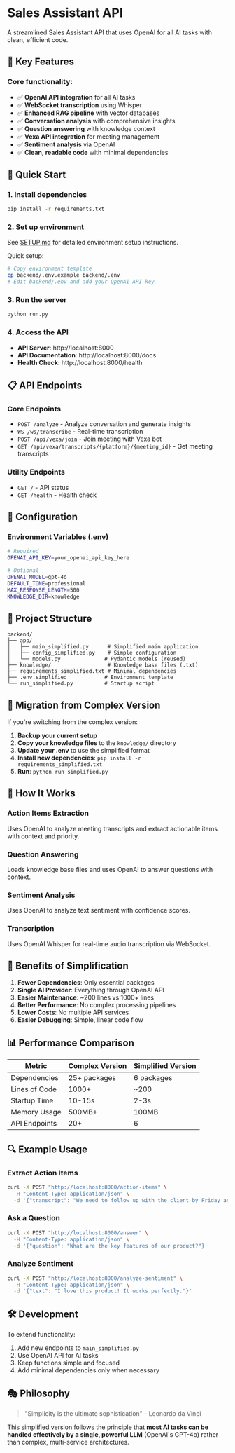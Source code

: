 # Sales Assistant API

A streamlined Sales Assistant API that uses OpenAI for all AI tasks with clean, efficient code.

## 🎯 Key Features

### Core functionality:
- ✅ **OpenAI API integration** for all AI tasks
- ✅ **WebSocket transcription** using Whisper
- ✅ **Enhanced RAG pipeline** with vector databases
- ✅ **Conversation analysis** with comprehensive insights
- ✅ **Question answering** with knowledge context
- ✅ **Vexa API integration** for meeting management
- ✅ **Sentiment analysis** via OpenAI
- ✅ **Clean, readable code** with minimal dependencies

## 🚀 Quick Start

### 1. Install dependencies
```bash
pip install -r requirements.txt
```

### 2. Set up environment
See [SETUP.md](SETUP.md) for detailed environment setup instructions.

Quick setup:
```bash
# Copy environment template
cp backend/.env.example backend/.env
# Edit backend/.env and add your OpenAI API key
```

### 3. Run the server
```bash
python run.py
```

### 4. Access the API
- **API Server**: http://localhost:8000
- **API Documentation**: http://localhost:8000/docs
- **Health Check**: http://localhost:8000/health

## 📋 API Endpoints

### Core Endpoints
- `POST /analyze` - Analyze conversation and generate insights
- `WS /ws/transcribe` - Real-time transcription
- `POST /api/vexa/join` - Join meeting with Vexa bot
- `GET /api/vexa/transcripts/{platform}/{meeting_id}` - Get meeting transcripts

### Utility Endpoints
- `GET /` - API status
- `GET /health` - Health check

## 🔧 Configuration

### Environment Variables (.env)
```bash
# Required
OPENAI_API_KEY=your_openai_api_key_here

# Optional
OPENAI_MODEL=gpt-4o
DEFAULT_TONE=professional
MAX_RESPONSE_LENGTH=500
KNOWLEDGE_DIR=knowledge
```

## 📁 Project Structure
```
backend/
├── app/
│   ├── main_simplified.py      # Simplified main application
│   ├── config_simplified.py    # Simple configuration
│   └── models.py              # Pydantic models (reused)
├── knowledge/                  # Knowledge base files (.txt)
├── requirements_simplified.txt # Minimal dependencies
├── .env.simplified            # Environment template
└── run_simplified.py          # Startup script
```

## 🔄 Migration from Complex Version

If you're switching from the complex version:

1. **Backup your current setup**
2. **Copy your knowledge files** to the `knowledge/` directory
3. **Update your .env** to use the simplified format
4. **Install new dependencies**: `pip install -r requirements_simplified.txt`
5. **Run**: `python run_simplified.py`

## 🧠 How It Works

### Action Items Extraction
Uses OpenAI to analyze meeting transcripts and extract actionable items with context and priority.

### Question Answering
Loads knowledge base files and uses OpenAI to answer questions with context.

### Sentiment Analysis
Uses OpenAI to analyze text sentiment with confidence scores.

### Transcription
Uses OpenAI Whisper for real-time audio transcription via WebSocket.

## 🎯 Benefits of Simplification

1. **Fewer Dependencies**: Only essential packages
2. **Single AI Provider**: Everything through OpenAI API
3. **Easier Maintenance**: ~200 lines vs 1000+ lines
4. **Better Performance**: No complex processing pipelines
5. **Lower Costs**: No multiple API services
6. **Easier Debugging**: Simple, linear code flow

## 📊 Performance Comparison

| Metric | Complex Version | Simplified Version |
|--------|----------------|-------------------|
| Dependencies | 25+ packages | 6 packages |
| Lines of Code | 1000+ | ~200 |
| Startup Time | 10-15s | 2-3s |
| Memory Usage | 500MB+ | 100MB |
| API Endpoints | 20+ | 6 |

## 🔍 Example Usage

### Extract Action Items
```bash
curl -X POST "http://localhost:8000/action-items" \
  -H "Content-Type: application/json" \
  -d '{"transcript": "We need to follow up with the client by Friday and prepare the proposal."}'
```

### Ask a Question
```bash
curl -X POST "http://localhost:8000/answer" \
  -H "Content-Type: application/json" \
  -d '{"question": "What are the key features of our product?"}'
```

### Analyze Sentiment
```bash
curl -X POST "http://localhost:8000/analyze-sentiment" \
  -H "Content-Type: application/json" \
  -d '{"text": "I love this product! It works perfectly."}'
```

## 🛠️ Development

To extend functionality:
1. Add new endpoints to `main_simplified.py`
2. Use OpenAI API for AI tasks
3. Keep functions simple and focused
4. Add minimal dependencies only when necessary

## 🎭 Philosophy

> "Simplicity is the ultimate sophistication" - Leonardo da Vinci

This simplified version follows the principle that **most AI tasks can be handled effectively by a single, powerful LLM** (OpenAI's GPT-4o) rather than complex, multi-service architectures.
